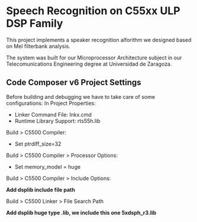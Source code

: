# Speech Recognition on C55xx ULP DSP Family

This project implements a speaker recognition alforithm we designed based on Mel filterbank analysis.

The system was built for our Microprocessor Architecture subject in our Telecomunications Engineering degree at Universidad de Zaragoza.

## Code Composer v6 Project Settings
Before building and debugging we have to take care of some configurations:
In Project Properties:

* Linker Command File: lnkx.cmd
* Runtime Library Support: rts55h.lib

Build > C5500 Compiler:

* Set ptrdiff_size=32

Build > C5500 Compiler > Processor Options:

* Set memory_model = huge

Build > C5500 Compiler > Include Options:

__Add dsplib include file path__

Build > C5500 Linker > File Search Path

__Add dsplib huge type .lib, we include this one 5xdsph_r3.lib__

